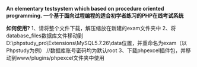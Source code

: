 **An elementary testsystem which based on procedure oriented programming.
一个基于面向过程编程的适合初学者练习的PHP在线考试系统**

**如何使用?**
1、请将整个文件下载，解压缩放在新建的exam文件夹中
2、将database_files数据库文件移动到D:\phpstudy_pro\Extensions\MySQL5.7.26\data位置，并重命名为exam（以Phpstudy为例）
//数据库账号密码均为默认root
3、下载phpexcel插件包，并移动到www/plugins/phpexcel文件夹中使用
